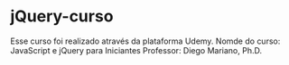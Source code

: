# jQuery-curso
Esse curso foi realizado através da plataforma Udemy.
Nomde do curso: JavaScript e jQuery para Iniciantes 
Professor: Diego Mariano, Ph.D.
